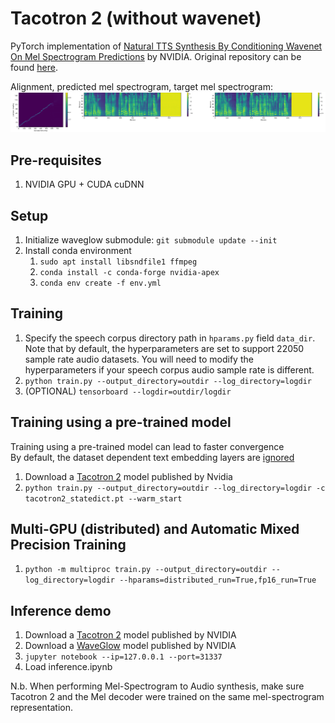 # Tacotron 2 (without wavenet)

PyTorch implementation of [Natural TTS Synthesis By Conditioning
Wavenet On Mel Spectrogram Predictions](https://arxiv.org/pdf/1712.05884.pdf) by NVIDIA.
Original repository can be found [here](https://github.com/NVIDIA/tacotron2).

Alignment, predicted mel spectrogram, target mel spectrogram:
![Alignment, Predicted Mel Spectrogram, Target Mel Spectrogram](files/img/tensorboard.png)

## Pre-requisites
1. NVIDIA GPU + CUDA cuDNN

## Setup
1. Initialize waveglow submodule: `git submodule update --init`
2. Install conda environment
   1. `sudo apt install libsndfile1 ffmpeg`
   2. `conda install -c conda-forge nvidia-apex`
   3. `conda env create -f env.yml`

## Training
1. Specify the speech corpus directory path in `hparams.py` field `data_dir`. Note that by default, the hyperparameters are set to support 22050 sample rate audio datasets. You will need to modify the hyperparameters if your speech corpus audio sample rate is different.
2. `python train.py --output_directory=outdir --log_directory=logdir`
3. (OPTIONAL) `tensorboard --logdir=outdir/logdir`

## Training using a pre-trained model
Training using a pre-trained model can lead to faster convergence  
By default, the dataset dependent text embedding layers are [ignored]

1. Download a [Tacotron 2] model published by Nvidia
2. `python train.py --output_directory=outdir --log_directory=logdir -c tacotron2_statedict.pt --warm_start`

## Multi-GPU (distributed) and Automatic Mixed Precision Training
1. `python -m multiproc train.py --output_directory=outdir --log_directory=logdir --hparams=distributed_run=True,fp16_run=True`

## Inference demo
1. Download a [Tacotron 2] model published by NVIDIA
2. Download a [WaveGlow] model published by NVIDIA
3. `jupyter notebook --ip=127.0.0.1 --port=31337`
4. Load inference.ipynb 

N.b.  When performing Mel-Spectrogram to Audio synthesis, make sure Tacotron 2
and the Mel decoder were trained on the same mel-spectrogram representation.


[WaveGlow]: https://drive.google.com/open?id=1rpK8CzAAirq9sWZhe9nlfvxMF1dRgFbF
[Tacotron 2]: https://drive.google.com/file/d/1c5ZTuT7J08wLUoVZ2KkUs_VdZuJ86ZqA/view?usp=sharing
[ignored]: https://github.com/NVIDIA/tacotron2/blob/master/hparams.py#L22
